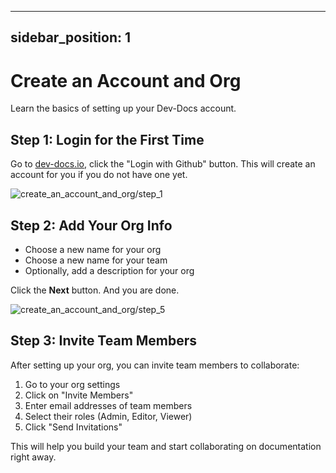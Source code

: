 

  ---
sidebar_position: 1
---

# Create an Account and Org

Learn the basics of setting up your Dev-Docs account.

## Step 1: Login for the First Time

Go to [dev-docs.io](https://dev-docs.io), click the "Login with Github" button. This will create an account for you if you do not have one yet.

![create_an_account_and_org/step_1](/img/create_an_account_and_org/step_1.png)

## Step 2: Add Your Org Info

- Choose a new name for your org
- Choose a new name for your team
- Optionally, add a description for your org

Click the **Next** button. And you are done.

![create_an_account_and_org/step_5](/img/create_an_account_and_org/step_5.png)

## Step 3: Invite Team Members

After setting up your org, you can invite team members to collaborate:

1. Go to your org settings
2. Click on "Invite Members"
3. Enter email addresses of team members
4. Select their roles (Admin, Editor, Viewer)
5. Click "Send Invitations"

This will help you build your team and start collaborating on documentation right away.

  